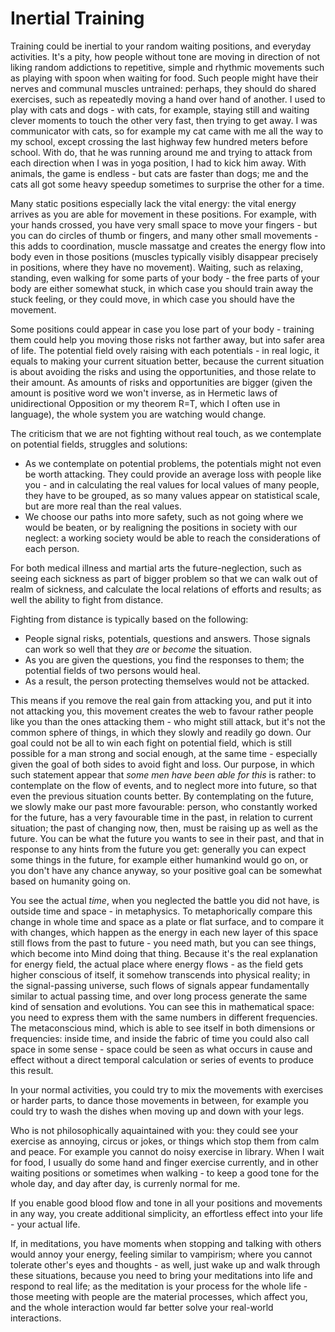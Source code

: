 # Inertial Training

Training could be inertial to your random waiting positions, and everyday activities. It's a pity, how people without tone are moving in direction of not liking random addictions to repetitive, simple and rhythmic movements such as playing with spoon when waiting for food. Such people might have their nerves and communal muscles untrained: perhaps, they should do shared exercises, such as repeatedly moving a hand over hand of another. I used to play with cats and dogs - with cats, for example, staying still and waiting clever moments to touch the other very fast, then trying to get away. I was communicator with cats, so for example my cat came with me all the way to my school, except crossing the last highway few hundred meters before school. With do, that he was running around me and trying to attack from each direction when I was in yoga position, I had to kick him away. With animals, the game is endless - but cats are faster than dogs; me and the cats all got some heavy speedup sometimes to surprise the other for a time.

Many static positions especially lack the vital energy: the vital energy arrives as you are able for movement in these positions. For example, with your hands crossed, you have very small space to move your fingers - but you can do circles of thumb or fingers, and many other small movements - this adds to coordination, muscle massatge and creates the energy flow into body even in those positions (muscles typically visibly disappear precisely in positions, where they have no movement). Waiting, such as relaxing, standing, even walking for some parts of your body - the free parts of your body are either somewhat stuck, in which case you should train away the stuck feeling, or they could move, in which case you should have the movement.

Some positions could appear in case you lose part of your body - training them could help you moving those risks not farther away, but into safer area of life. The potential field ovely raising with each potentials - in real logic, it equals to making your current situation better, because the current situation is about avoiding the risks and using the opportunities, and those relate to their amount. As amounts of risks and opportunities are bigger (given the amount is positive word we won't inverse, as in Hermetic laws of unidirectional Opposition or my theorem R=T, which I often use in language), the whole system you are watching would change.

The criticism that we are not fighting without real touch, as we contemplate on potential fields, struggles and solutions:
- As we contemplate on potential problems, the potentials might not even be worth attacking. They could provide an average loss with people like you - and in calculating the real values for local values of many people, they have to be grouped, as so many values appear on statistical scale, but are more real than the real values.
- We choose our paths into more safety, such as not going where we would be beaten, or by realigning the positions in society with our neglect: a working society would be able to reach the considerations of each person.

For both medical illness and martial arts the future-neglection, such as seeing each sickness as part of bigger problem so that we can walk out of realm of sickness, and calculate the local relations of efforts and results; as well the ability to fight from distance.

Fighting from distance is typically based on the following:
- People signal risks, potentials, questions and answers. Those signals can work so well that they *are* or *become* the situation.
- As you are given the questions, you find the responses to them; the potential fields of two persons would heal.
- As a result, the person protecting themselves would not be attacked.

This means if you remove the real gain from attacking you, and put it into not attacking you, this movement creates the web to favour rather people like you than the ones attacking them - who might still attack, but it's not the common sphere of things, in which they slowly and readily go down. Our goal could not be all to win each fight on potential field, which is still possible for a man strong and social enough, at the same time - especially given the goal of both sides to avoid fight and loss. Our purpose, in which such statement appear that *some men have been able for this* is rather: to contemplate on the flow of events, and to neglect more into future, so that even the previous situation counts better. By contemplating on the future, we slowly make our past more favourable: person, who constantly worked for the future, has a very favourable time in the past, in relation to current situation; the past of changing now, then, must be raising up as well as the future. You can be what the future you wants to see in their past, and that in response to any hints from the future you get: generally you can expect some things in the future, for example either humankind would go on, or you don't have any chance anyway, so your positive goal can be somewhat based on humanity going on.

You see the actual *time*, when you neglected the battle you did not have, is outside time and space - in metaphysics. To metaphorically compare this change in whole time and space as a plate or flat surface, and to compare it with changes, which happen as the energy in each new layer of this space still flows from the past to future - you need math, but you can see things, which become into Mind doing that thing. Because it's the real explanation for energy field, the actual place where energy flows - as the field gets higher conscious of itself, it somehow transcends into physical reality; in the signal-passing universe, such flows of signals appear fundamentally similar to actual passing time, and over long process generate the same kind of sensation and evolutions. You can see this in mathematical space: you need to express them with the same numbers in different frequencies. The metaconscious mind, which is able to see itself in both dimensions or frequencies: inside time, and inside the fabric of time you could also call space in some sense - space could be seen as what occurs in cause and effect without a direct temporal calculation or series of events to produce this result.

In your normal activities, you could try to mix the movements with exercises or harder parts, to dance those movements in between, for example you could try to wash the dishes when moving up and down with your legs.

Who is not philosophically aquaintained with you: they could see your exercise as annoying, circus or jokes, or things which stop them from calm and peace. For example you cannot do noisy exercise in library. When I wait for food, I usually do some hand and finger exercise currently, and in other waiting positions or sometimes when walking - to keep a good tone for the whole day, and day after day, is currenly normal for me.

If you enable good blood flow and tone in all your positions and movements in any way, you create additional simplicity, an effortless effect into your life - your actual life.

If, in meditations, you have moments when stopping and talking with others would annoy your energy, feeling similar to vampirism; where you cannot tolerate other's eyes and thoughts - as well, just wake up and walk through these situations, because you need to bring your meditations into life and respond to real life; as the meditation is your process for the whole life - those meeting with people are the material processes, which affect you, and the whole interaction would far better solve your real-world interactions.
